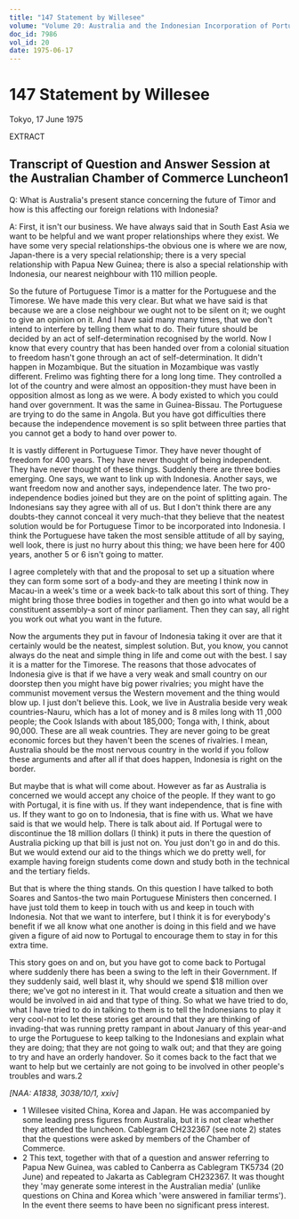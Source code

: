 ```yaml
---
title: "147 Statement by Willesee"
volume: "Volume 20: Australia and the Indonesian Incorporation of Portuguese Timor, 1974-1976"
doc_id: 7986
vol_id: 20
date: 1975-06-17
---
```


# 147 Statement by Willesee

Tokyo, 17 June 1975

EXTRACT

## Transcript of Question and Answer Session at the Australian Chamber of Commerce Luncheon1

Q: What is Australia's present stance concerning the future of Timor and how is this affecting our foreign relations with Indonesia?

A: First, it isn't our business. We have always said that in South East Asia we want to be helpful and we want proper relationships where they exist. We have some very special relationships-the obvious one is where we are now, Japan-there is a very special relationship; there is a very special relationship with Papua New Guinea; there is also a special relationship with Indonesia, our nearest neighbour with 110 million people.

So the future of Portuguese Timor is a matter for the Portuguese and the Timorese. We have made this very clear. But what we have said is that because we are a close neighbour we ought not to be silent on it; we ought to give an opinion on it. And I have said many many times, that we don't intend to interfere by telling them what to do. Their future should be decided by an act of self-determination recognised by the world. Now I know that every country that has been handed over from a colonial situation to freedom hasn't gone through an act of self-determination. It didn't happen in Mozambique. But the situation in Mozambique was vastly different. Frelimo was fighting there for a long long time. They controlled a lot of the country and were almost an opposition-they must have been in opposition almost as long as we were. A body existed to which you could hand over government. It was the same in Guinea-Bissau. The Portuguese are trying to do the same in Angola. But you have got difficulties there because the independence movement is so split between three parties that you cannot get a body to hand over power to.

It is vastly different in Portuguese Timor. They have never thought of freedom for 400 years. They have never thought of being independent. They have never thought of these things. Suddenly there are three bodies emerging. One says, we want to link up with Indonesia. Another says, we want freedom now and another says, independence later. The two pro-independence bodies joined but they are on the point of splitting again. The Indonesians say they agree with all of us. But I don't think there are any doubts-they cannot conceal it very much-that they believe that the neatest solution would be for Portuguese Timor to be incorporated into Indonesia. I think the Portuguese have taken the most sensible attitude of all by saying, well look, there is just no hurry about this thing; we have been here for 400 years, another 5 or 6 isn't going to matter.

I agree completely with that and the proposal to set up a situation where they can form some sort of a body-and they are meeting I think now in Macau-in a week's time or a week back-to talk about this sort of thing. They might bring those three bodies in together and then go into what would be a constituent assembly-a sort of minor parliament. Then they can say, all right you work out what you want in the future.

Now the arguments they put in favour of Indonesia taking it over are that it certainly would be the neatest, simplest solution. But, you know, you cannot always do the neat and simple thing in life and come out with the best. I say it is a matter for the Timorese. The reasons that those advocates of Indonesia give is that if we have a very weak and small country on our doorstep then you might have big power rivalries; you might have the communist movement versus the Western movement and the thing would blow up. I just don't believe this. Look, we live in Australia beside very weak countries-Nauru, which has a lot of money and is 8 miles long with 11 ,000 people; the Cook Islands with about 185,000; Tonga with, I think, about 90,000. These are all weak countries. They are never going to be great economic forces but they haven't been the scenes of rivalries. I mean, Australia should be the most nervous country in the world if you follow these arguments and after all if that does happen, Indonesia is right on the border.

But maybe that is what will come about. However as far as Australia is concerned we would accept any choice of the people. If they want to go with Portugal, it is fine with us. If they want independence, that is fine with us. If they want to go on to Indonesia, that is fine with us. What we have said is that we would help. There is talk about aid. If Portugal were to discontinue the 18 million dollars (I think) it puts in there the question of Australia picking up that bill is just not on. You just don't go in and do this. But we would extend our aid to the things which we do pretty well, for example having foreign students come down and study both in the technical and the tertiary fields.

But that is where the thing stands. On this question I have talked to both Soares and Santos-the two main Portuguese Ministers then concerned. I have just told them to keep in touch with us and keep in touch with Indonesia. Not that we want to interfere, but I think it is for everybody's benefit if we all know what one another is doing in this field and we have given a figure of aid now to Portugal to encourage them to stay in for this extra time.

This story goes on and on, but you have got to come back to Portugal where suddenly there has been a swing to the left in their Government. If they suddenly said, well blast it, why should we spend $18 million over there; we've got no interest in it. That would create a situation and then we would be involved in aid and that type of thing. So what we have tried to do, what I have tried to do in talking to them is to tell the Indonesians to play it very cool-not to let these stories get around that they are thinking of invading-that was running pretty rampant in about January of this year-and to urge the Portuguese to keep talking to the Indonesians and explain what they are doing; that they are not going to walk out; and that they are going to try and have an orderly handover. So it comes back to the fact that we want to help but we certainly are not going to be involved in other people's troubles and wars.2

_[NAA: A1838, 3038/10/1, xxiv]_

  * 1 Willesee visited China, Korea and Japan. He was accompanied by some leading press figures from Australia, but it is not clear whether they attended tbe luncheon. Cablegram CH232367 (see note 2) states that the questions were asked by members of the Chamber of Commerce.
  * 2 This text, together with that of a question and answer referring to Papua New Guinea, was cabled to Canberra as Cablegram TK5734 (20 June) and repeated to Jakarta as Cablegram CH232367. It was thought they 'may generate some interest in the Australian media' (unlike questions on China and Korea which 'were answered in familiar terms'). In the event there seems to have been no significant press interest.



